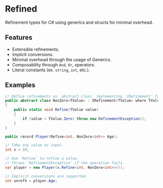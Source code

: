 # Refined

Refinement types for C# using generics and structs for minimal overhead.

## Features

- Extensible refinements.
- Implicit conversions.
- Minimal overhead through the usage of Generics.
- Composability through `And`, `Or`, operators.
- Literal constants (ex. `string`, `int`, etc.).

## Examples

```C#
// Define refinements as `abstract class` implementing `IRefinement` for any type.
public abstract class NonZero<TValue> : IRefinement<TValue> where TValue : INumber<TValue>
{
    public static void Refine(TValue value)
    {
        if (value < TValue.Zero) throw new RefinementException();
    }
}

public record Player(Refine<int, NonZero<int>> Age);

// Take any value as input.
int x = 10;

// Use `Refine` to refine a value.
// Throws `RefinementException` if the operation fails.
var player = new Player(x.Refine<int, NonZero<int>>());

// Implicit conversions are supported.
int unrefX = player.Age;
```
